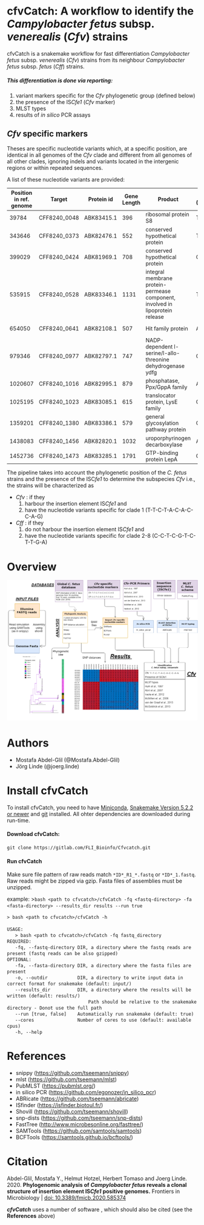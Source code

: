 # cfvCatch: A workflow to identify the _Campylobacter fetus_ subsp. _venerealis_ (_Cfv_) strains

cfvCatch is a snakemake workflow for fast differentiation _Campylobacter fetus_ subsp. _venerealis_ (_Cfv_) strains from its neighbour _Campylobacter fetus_ subsp. _fetus_ (_Cff_) strains.  


##### This differentiation is done via reporting:

1. variant markers specific for the _Cfv_ phylogenetic group (defined below)
2. the presence of the IS*Cfe1* (_Cfv_ marker)
3. MLST types 
4. results of _in silico_ PCR assays


## _Cfv_ specific markers
Theses are specific nucleotide variants which, at a specific position, are identical in all genomes of the _Cfv_ clade and different from all genomes of all other clades, ignoring indels and variants located in the intergenic regions or within repeated sequences.

A list of these nucleotide variants are provided:

| Position in ref. genome | Target       | Protein id | Gene Length | Product                                                                       | Cfv (100) | Cff (182) | Effect on reference sequence | Cfv AA | Cff AA |
|-----------------------------------------|--------------|------------|-------------|-------------------------------------------------------------------------------|-----------|-----------|------------------------------|--------|--------|
| 39784                                   | CFF8240_0048 | ABK83415.1 | 396         | ribosomal protein S8                                                          | T         | C         | synonymous                   | L      | L      |
| 343646                                  | CFF8240_0373 | ABK82476.1 | 552         | conserved hypothetical protein                                                | T         | C         | synonymous                   | L      | L      |
| 399029                                  | CFF8240_0424 | ABK81969.1 | 708         | conserved hypothetical protein                                                | C         | T         | synonymous                   | G      | G      |
| 535915                                  | CFF8240_0528 | ABK83346.1 | 1131        | integral membrane protein-permease component, involved in lipoprotein release | T         | C         | synonymous                   | S      | S      |
| 654050                                  | CFF8240_0641 | ABK82108.1 | 507         | Hit family protein                                                            | A         | G         | non-synonymous               | I      | V      |
| 979346                                  | CFF8240_0977 | ABK82797.1 | 747         | NADP-dependent l-serine/l-allo-threonine dehydrogenase ydfg                   | C         | T         | non-synonymous               | C      | Y      |
| 1020607                                 | CFF8240_1016 | ABK82995.1 | 879         | phosphatase, Ppx/GppA family                                                  | A         | C         | non-synonymous               | D      | E      |
| 1025195                                 | CFF8240_1023 | ABK83085.1 | 615         | translocator protein, LysE family                                             | C         | T         | non-synonymous               | S      | N      |
| 1359201                                 | CFF8240_1380 | ABK83386.1 | 579         | general glycosylation pathway protein                                         | C         | T         | non-synonymous               | M      | I      |
| 1438083                                 | CFF8240_1456 | ABK82820.1 | 1032        | uroporphyrinogen decarboxylase                                                | A         | G         | synonymous                   | D      | D      |
| 1452736                                 | CFF8240_1473 | ABK83285.1 | 1791        | GTP-binding protein LepA                                                      | G         | A         | synonymous                   | T      | T      | 

The pipeline takes into account the phylogenetic position of the _C. fetus_ strains and the presence of the ISC*fe1* to determine the subspecies _Cfv_ i.e., the strains will be characterized as 
* _Cfv_ : if they 
    1. harbour the  insertion element IS*Cfe1* and 
    2. have the nucleotide variants specific for clade 1 (T-T-C-T-A-C-A-C-C-A-G)
* _Cff_ : if they 
    1. do not harbour the insertion element IS*Cfe1* and 
    2. have the nucleotide variants specific for clade 2-8 (C-C-T-C-G-T-C-T-T-G-A)

# Overview
![pic](workflow.png)

# Authors

* Mostafa Abdel-Glil (@Mostafa.Abdel-Glil)
* Jörg Linde (@joerg.linde)


# Install cfvCatch

To install cfvCatch, you need to have [Miniconda](https://docs.conda.io/projects/conda/en/latest/user-guide/install/linux.html), [Snakemake Version 5.2.2 or newer](https://snakemake.readthedocs.io/en/stable/getting_started/installation.html) and [git](https://gist.github.com/derhuerst/1b15ff4652a867391f03) installed.
All ohter dependencies are downloaded during run-time.


#### Download cfvCatch:

    git clone https://gitlab.com/FLI_Bioinfo/Cfvcatch.git

#### Run cfvCatch

Make sure file pattern of raw reads match `*ID*_R1_*.fastq` or `*ID*_1.fastq`. Raw reads might be zipped via gzip. Fasta files of assemblies must be unzipped.  

example: >`bash <path to cfvcatch>/cfvCatch -fq <fastq-directory> -fa <fasta-directory> --results_dir results --run true`

```
> bash <path to cfvcatch>/cfvCatch -h

USAGE:
   > bash <path to cfvcatch>/cfvCatch -fq fastq_directory
REQUIRED:
   -fq, --fastq-directory DIR, a directory where the fastq reads are present (fastq reads can be also gzipped)
OPTIONAL:
   -fa, --fasta-directory DIR, a directory where the fasta files are present
   -o, --outdir           DIR, a directory to write input data in correct format for snakemake (default: input/)
   --results_dir          DIR, a directory where the results will be written (default: results/)
                              Path should be relative to the snakemake directory - Donot use the full path
   --run [true, false]    Automatically run snakemake (default: true)
   --cores                Number of cores to use (default: available cpus)
   -h, --help

```

# References 
* snippy (https://github.com/tseemann/snippy) 
* mlst (https://github.com/tseemann/mlst)
* PubMLST (https://pubmlst.org/)
* in silico PCR (https://github.com/egonozer/in_silico_pcr)
* ABRicate (https://github.com/tseemann/abricate)
* ISfinder (https://isfinder.biotoul.fr/)
* Shovill (https://github.com/tseemann/shovill)
* snp-dists (https://github.com/tseemann/snp-dists)
* FastTree (http://www.microbesonline.org/fasttree/)
* SAMTools (https://github.com/samtools/samtools)
* BCFTools (https://samtools.github.io/bcftools/)

# Citation
Abdel-Glil, Mostafa Y., Helmut Hotzel, Herbert Tomaso and Joerg Linde. 2020. **Phylogenomic analysis of _Campylobacter fetus_ reveals a clonal structure of insertion element IS*Cfe1* positive genomes.** Frontiers in Microbiology | [doi: 10.3389/fmicb.2020.585374](https://www.frontiersin.org/articles/10.3389/fmicb.2020.585374)

**_cfvCatch_** uses a number of software , which should also be cited (see the **References** above)
